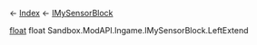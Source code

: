 ← [Index](Api-Index) ← [IMySensorBlock](Sandbox.ModAPI.Ingame.IMySensorBlock)

[float](System.Single) float Sandbox.ModAPI.Ingame.IMySensorBlock.LeftExtend
